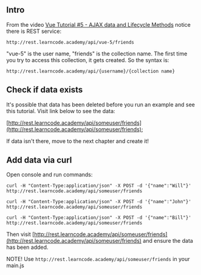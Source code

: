 
## Intro

From the video [Vue Tutorial #5 - AJAX data and Lifecycle Methods](https://youtu.be/inJDWcHmsss) notice there is REST service: 

`http://rest.learncode.academy/api/vue-5/friends`

"vue-5" is the  user name, "friends" is the collection name.  The first time you try to access this collection, it gets created. 
So the syntax is: 

`http://rest.learncode.academy/api/{username}/{collection name}`

## Check if data exists

It's possible that data has been deleted before you run an example and see this tutorial.
Visit link below to see the data:

[http://rest.learncode.academy/api/someuser/friends](http://rest.learncode.academy/api/someuser/friends);

If data isn't there, move to the next chapter and create it!

## Add data via curl

Open console and run commands:

`curl -H "Content-Type:application/json" -X POST -d '{"name":"Will"}' http://rest.learncode.academy/api/someuser/friends`

`curl -H "Content-Type:application/json" -X POST -d '{"name":"John"}' http://rest.learncode.academy/api/someuser/friends`

`curl -H "Content-Type:application/json" -X POST -d '{"name":"Bill"}' http://rest.learncode.academy/api/someuser/friends`


Then visit [http://rest.learncode.academy/api/someuser/friends](http://rest.learncode.academy/api/someuser/friends) and ensure the data has been added.

NOTE! Use `http://rest.learncode.academy/api/someuser/friends` in your main.js
